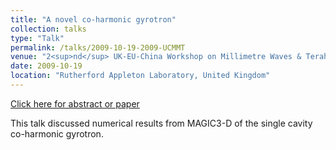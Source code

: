 ```yaml
---
title: "A novel co-harmonic gyrotron"
collection: talks
type: "Talk"
permalink: /talks/2009-10-19-2009-UCMMT
venue: "2<sup>nd</sup> UK-EU-China Workshop on Millimetre Waves & Terahertz Technologies (UCMMT 2009)"
date: 2009-10-19
location: "Rutherford Appleton Laboratory, United Kingdom"
---
```


[Click here for abstract or paper](https://doi.org/10.1109/IVEC.2011.5746898)

This talk discussed numerical results from MAGIC3-D of the single cavity co-harmonic gyrotron.
